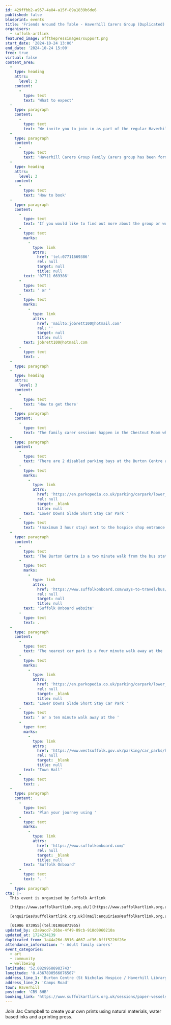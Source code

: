 ```yaml
---
id: 429ffbb2-a957-4a84-a15f-89a1839b6de6
published: false
blueprint: events
title: 'Friends Around the Table - Haverhill Carers Group (Duplicated)'
organisers:
  - suffolk-artlink
featured_image: offthepressimages/support.png
start_date: '2024-10-24 13:00'
end_date: '2024-10-24 15:00'
free: true
virtual: false
content_area:
  -
    type: heading
    attrs:
      level: 3
    content:
      -
        type: text
        text: 'What to expect'
  -
    type: paragraph
    content:
      -
        type: text
        text: 'We invite you to join in as part of the regular Haverhill Family Carers support group so there will be plenty of time for conversation alongside our creative activity.'
  -
    type: paragraph
    content:
      -
        type: text
        text: 'Haverhill Carers Group Family Carers group has been formed and is run by family carers or those with caring experience who understand the challenges of caring for a loved one. The group provides opportunity to meet with other carers to share friendship, experiences and discussion in a welcoming and friendly environment.'
  -
    type: heading
    attrs:
      level: 3
    content:
      -
        type: text
        text: 'How to book'
  -
    type: paragraph
    content:
      -
        type: text
        text: 'If you would like to find out more about the group or would like to attend please contact Jo on '
      -
        type: text
        marks:
          -
            type: link
            attrs:
              href: 'tel:07711669386'
              rel: null
              target: null
              title: null
        text: '07711 669386'
      -
        type: text
        text: ' or '
      -
        type: text
        marks:
          -
            type: link
            attrs:
              href: 'mailto:jobrett100@hotmail.com'
              rel: ''
              target: null
              title: null
        text: jobrett100@hotmail.com
      -
        type: text
        text: .
  -
    type: paragraph
  -
    type: heading
    attrs:
      level: 3
    content:
      -
        type: text
        text: 'How to get there'
  -
    type: paragraph
    content:
      -
        type: text
        text: 'The family carer sessions happen in the Chestnut Room which is accessed through the charity shop entrance (Lower Downs Slade short stay car park side of the building).'
  -
    type: paragraph
    content:
      -
        type: text
        text: 'There are 2 disabled parking bays at the Burton Centre as well as '
      -
        type: text
        marks:
          -
            type: link
            attrs:
              href: 'https://en.parkopedia.co.uk/parking/carpark/lower_downs_slade/cb9/haverhill/?arriving=202405092130&leaving=202405092330'
              rel: null
              target: _blank
              title: null
        text: 'Lower Downs Slade Short Stay Car Park '
      -
        type: text
        text: '(maximum 3 hour stay) next to the hospice shop entrance (less than 40m away from entrance)'
  -
    type: paragraph
    content:
      -
        type: text
        text: 'The Burton Centre is a two minute walk from the bus station, and you can find up-to-date times on the '
      -
        type: text
        marks:
          -
            type: link
            attrs:
              href: 'https://www.suffolkonboard.com/ways-to-travel/bus/bus-timetable-updates/'
              rel: null
              target: null
              title: null
        text: 'Suffolk Onboard website'
      -
        type: text
        text: .
  -
    type: paragraph
    content:
      -
        type: text
        text: 'The nearest car park is a four minute walk away at the '
      -
        type: text
        marks:
          -
            type: link
            attrs:
              href: 'https://en.parkopedia.co.uk/parking/carpark/lower_downs_slade/cb9/haverhill/?arriving=202405092130&leaving=202405092330'
              rel: null
              target: _blank
              title: null
        text: 'Lower Downs Slade Short Stay Car Park '
      -
        type: text
        text: ' or a ten minute walk away at the '
      -
        type: text
        marks:
          -
            type: link
            attrs:
              href: 'https://www.westsuffolk.gov.uk/parking/car_parks/haverhill-car-parks.cfm'
              rel: null
              target: _blank
              title: null
        text: 'Town Hall'
      -
        type: text
        text: .
  -
    type: paragraph
    content:
      -
        type: text
        text: 'Plan your journey using '
      -
        type: text
        marks:
          -
            type: link
            attrs:
              href: 'https://www.suffolkonboard.com/'
              rel: null
              target: _blank
              title: null
        text: 'Suffolk Onboard'
      -
        type: text
        text: '. '
  -
    type: paragraph
cta: |-
  This event is organised by Suffolk Artlink

  [https://www.suffolkartlink.org.uk/](https://www.suffolkartlink.org.uk/) 

  [enquiries@suffolkartlink.org.uk](mail:enquiries@suffolkartlink.org.uk)

  [01986 873955](tel:01986873955)
updated_by: c2a9acd7-26be-4f49-89cb-918d0960210a
updated_at: 1724234139
duplicated_from: 1a44a26d-8916-4667-af36-0fff5226f26e
attendance_information: '- Adult family carers'
event_categories:
  - art
  - community
  - wellbeing
latitude: '52.08299688983743'
longitude: '0.4367890566076507'
address_line_1: 'Burton Centre (St Nicholas Hospice / Haverhill Library)'
address_line_2: 'Camps Road'
town: Haverhill
postcode: 'CB9 8HB'
booking_link: 'https://www.suffolkartlink.org.uk/sessions/paper-vessels-at-haverhill-carers-group/'
---
```

Join Jac Campbell to create your own prints using natural materials, water based inks and a printing press.